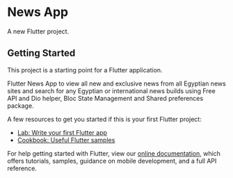 # News App

A new Flutter project.

## Getting Started

This project is a starting point for a Flutter application.

Flutter News App to view all new and exclusive news from all Egyptian news sites and search for any Egyptian or international news builds using Free API and Dio helper, Bloc State Management and Shared preferences package.

A few resources to get you started if this is your first Flutter project:

- [Lab: Write your first Flutter app](https://flutter.dev/docs/get-started/codelab)
- [Cookbook: Useful Flutter samples](https://flutter.dev/docs/cookbook)

For help getting started with Flutter, view our
[online documentation](https://flutter.dev/docs), which offers tutorials,
samples, guidance on mobile development, and a full API reference.
